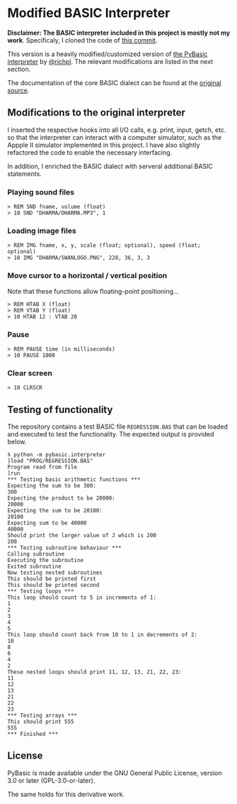 # Modified BASIC Interpreter

**Disclaimer: The BASIC interpreter included in this project is mostly not my work**. Specificaly, I cloned the code of [this commit](https://github.com/richpl/PyBasic/commit/45207e8b5b5ed689b2f487794cbb5ff1ab12320e).

This version is a heavily modified/customized version of [the PyBasic interpreter](https://github.com/richpl/PyBasic) by [@richpl](https://github.com/richpl). The relevant modifications are listed in the next section.

The documentation of the core BASIC dialect can be found at the [original source](https://github.com/richpl/PyBasic/blob/4742271bc17ae16bf38ec911e2c69cb69bd9dbf4/README.md). 

## Modifications to the original interpreter

I inserted the respective hooks into all I/O calls, e.g. print, input, getch, etc. so that the interpreter can interact with a computer simulator, such as the Appple II simulator implemented in this project. I have also slightly refactored the code to enable the necessary interfacing.

In addition, I enriched the BASIC dialect with serveral additional BASIC statements.

### Playing sound files

```
> REM SND fname, volume (float)
> 10 SND "DHARMA/DHARMA.MP3", 1
```

### Loading image files

```
> REM IMG fname, x, y, scale (float; optional), speed (float; optional)
> 10 IMG "DHARMA/SWANLOGO.PNG", 228, 36, 3, 3
```

### Move cursor to a horizontal / vertical position

Note that these functions allow floating-point positioning...

```
> REM HTAB X (float)
> REM VTAB Y (float)
> 10 HTAB 12 : VTAB 20
```

### Pause

```
> REM PAUSE time (in milliseconds)
> 10 PAUSE 1000
```

### Clear screen

```
> 10 CLRSCR
```

## Testing of functionality

The repository contains a test BASIC file `REGRESSION.BAS` that can be loaded and executed to test the functionality. The expected output is provided below.

```
λ python -m pybasic.interpreter
]load "PROG/REGRESSION.BAS"
Program read from file
]run
*** Testing basic arithmetic functions ***
Expecting the sum to be 300:
300
Expecting the product to be 20000:
20000
Expecting the sum to be 20100:
20100
Expecting sum to be 40000
40000
Should print the larger value of J which is 200
200
*** Testing subroutine behaviour ***
Calling subroutine
Executing the subroutine
Exited subroutine
Now testing nested subroutines
This should be printed first
This should be printed second
*** Testing loops ***
This loop should count to 5 in increments of 1:
1
2
3
4
5
This loop should count back from 10 to 1 in decrements of 2:
10
8
6
4
2
These nested loops should print 11, 12, 13, 21, 22, 23:
11
12
13
21
22
23
*** Testing arrays ***
This should print 555
555
*** Finished ***
```

## License

PyBasic is made available under the GNU General Public License, version 3.0 or later (GPL-3.0-or-later).

The same holds for this derivative work.
